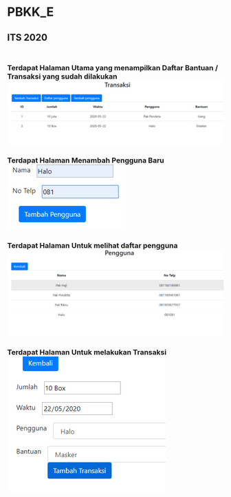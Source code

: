 # PBKK_E
<h2>ITS 2020
<br>
<br>
<h3>Terdapat Halaman Utama yang menampilkan Daftar Bantuan / Transaksi yang sudah dilakukan
<img src="/pic/Transaksi.png">
<br>
<h3>Terdapat Halaman Menambah Pengguna Baru
<img src="/pic/Tambah_pengguna.png">
<br>
<h3>Terdapat Halaman Untuk melihat daftar pengguna
<img src="/pic/Pengguna.png">
<br>
<h3>Terdapat Halaman Untuk melakukan Transaksi
<img src="/pic/Tambah_Transaksi.png">
